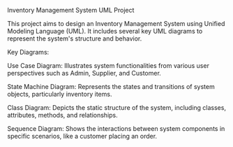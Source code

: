 Inventory Management System UML Project

This project aims to design an Inventory Management System using Unified Modeling Language (UML). It includes several key UML diagrams to represent the system's structure and behavior.

Key Diagrams:

Use Case Diagram: Illustrates system functionalities from various user perspectives such as Admin, Supplier, and Customer.

State Machine Diagram: Represents the states and transitions of system objects, particularly inventory items.

Class Diagram: Depicts the static structure of the system, including classes, attributes, methods, and relationships.

Sequence Diagram: Shows the interactions between system components in specific scenarios, like a customer placing an order.
